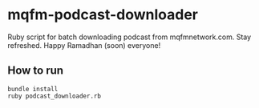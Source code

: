 # mqfm-podcast-downloader
Ruby script for batch downloading podcast from mqfmnetwork.com. Stay refreshed. Happy Ramadhan (soon) everyone!

## How to run

``` 
bundle install 
ruby podcast_downloader.rb
```
